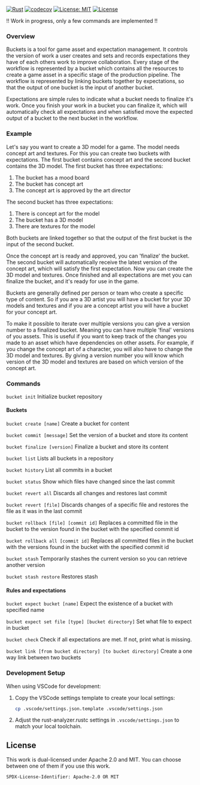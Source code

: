 [![Rust](https://github.com/3vilM33pl3/buckets/actions/workflows/ci.yml/badge.svg)](https://github.com/3vilM33pl3/buckets/actions/workflows/ci.yml)
[![codecov](https://codecov.io/gh/3vilM33pl3/buckets/graph/badge.svg?token=Kolp8rdCwL)](https://codecov.io/gh/3vilM33pl3/buckets)
[![License: MIT](https://img.shields.io/badge/License-MIT-yellow.svg)](https://opensource.org/licenses/MIT)
[![License](https://img.shields.io/badge/License-Apache_2.0-blue.svg)](https://opensource.org/licenses/Apache-2.0)


!! Work in progress, only a few commands are implemented !!

### Overview
Buckets is a tool for game asset and expectation management. It controls the version of work a user creates and
sets and records expectations they have of each others work to improve collaboration. Every stage of the workflow is 
represented by a bucket which contains all the resources to create a game asset in a specific stage of the
production pipeline. The workflow is represented by linking buckets together by expectations, so that the output of 
one bucket is the input of another bucket.

Expectations are simple rules to indicate what a bucket needs to finalize it's work.
Once you finish your work in a bucket you can finalize it, which will automatically check all expectations and
when satisfied move the expected output of a bucket to the next bucket in the workflow.

### Example
Let's say you want to create a 3D model for a game. The model needs concept art and textures.
For this you can create two buckets with expectations. The first bucket contains concept art and the second bucket
contains the 3D model. The first bucket has three expectations:
1. The bucket has a mood board
2. The bucket has concept art
3. The concept art is approved by the art director

The second bucket has three expectations:
1. There is concept art for the model
2. The bucket has a 3D model
3. There are textures for the model

Both buckets are linked together so that the output of the first bucket is the input of the second bucket.

Once the concept art is ready and approved, you can 'finalize' the bucket. The second bucket will automatically receive the latest version of the concept art,
which will satisfy the first expectation. Now you can create the 3D model and textures. Once finished and all expectations are met
you can finalize the bucket, and it's ready for use in the game.

Buckets are generally defined per person or team who create a specific type of content. So if you are a 3D artist you will have a bucket for
your 3D models and textures and if you are a concept artist you will have a bucket for your concept art.

To make it possible to iterate over multiple versions you can give a version number to a finalized bucket.
Meaning you can have multiple 'final' versions of you assets. This is useful if you want to keep track of the
changes you made to an asset which have dependencies on other assets. For example, if you change the concept art
of a character, you will also have to change the 3D model and textures. By giving a version number you will know
which version of the 3D model and textures are based on which version of the concept art.

### Commands
`bucket init`
Initialize bucket repository

#### Buckets
`bucket create [name]`
Create a bucket for content

`bucket commit [message]`
Set the version of a bucket and store its content

`bucket finalize [version]`
Finalize a bucket and store its content

`bucket list`
Lists all buckets in a repository

`bucket history`
List all commits in a bucket

`bucket status`
Show which files have changed since the last commit

`bucket revert all`
Discards all changes and restores last commit

`bucket revert [file]`
Discards changes of a specific file and restores the file as it was in the
last commit

`bucket rollback [file] [commit id]`
Replaces a committed file in the bucket to the version found in the bucket with the specified commit id

`bucket rollback all [commit id]`
Replaces all committed files in the bucket with the versions found in the bucket with the specified commit id

`bucket stash`
Temporarily stashes the current version so you can retrieve another version

`bucket stash restore`
Restores stash

#### Rules and expectations
`bucket expect bucket [name]`
Expect the existence of a bucket with specified name

`bucket expect set file [type] [bucket directory]`
Set what file to expect in bucket

`bucket check`
Check if all expectations are met. If not, print what is missing.

`bucket link [from bucket directory] [to bucket directory]`
Create a one way link between two buckets

### Development Setup

When using VSCode for development:

1. Copy the VSCode settings template to create your local settings:
   ```bash
   cp .vscode/settings.json.template .vscode/settings.json
   ```

2. Adjust the rust-analyzer.rustc settings in `.vscode/settings.json` to match your local toolchain.

## License

This work is dual-licensed under Apache 2.0 and MIT.
You can choose between one of them if you use this work.

`SPDX-License-Identifier: Apache-2.0 OR MIT`

